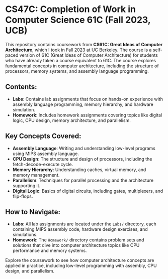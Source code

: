 # CS47C: Completion of Work in Computer Science 61C (Fall 2023, UCB)

This repository contains coursework from **CS61C: Great Ideas of Computer Architecture**, which I took in Fall 2023 at UC Berkeley. The course is a self-paced version of 61C (Great Ideas of Computer Architecture) for students who have already taken a course equivalent to 61C. The course explores fundamental concepts in computer architecture, including the structure of processors, memory systems, and assembly language programming.

## Contents:

- **Labs**: Contains lab assignments that focus on hands-on experience with assembly language programming, memory hierarchy, and hardware simulation.
- **Homework**: Includes homework assignments covering topics like digital logic, CPU design, memory architecture, and parallelism.

## Key Concepts Covered:

- **Assembly Language**: Writing and understanding low-level programs using MIPS assembly language.
- **CPU Design**: The structure and design of processors, including the fetch-decode-execute cycle.
- **Memory Hierarchy**: Understanding caches, virtual memory, and memory management.
- **Parallelism**: Techniques for parallel processing and the architecture supporting it.
- **Digital Logic**: Basics of digital circuits, including gates, multiplexers, and flip-flops.

## How to Navigate:

- **Labs**: All lab assignments are located under the `Labs/` directory, each containing MIPS assembly code, hardware design exercises, and simulations.
- **Homework**: The `Homework/` directory contains problem sets and solutions that dive into computer architecture topics like CPU performance and memory systems.


Explore the coursework to see how computer architecture concepts are applied in practice, including low-level programming with assembly, CPU design, and parallelism.
